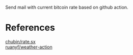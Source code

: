 Send mail with current bitcoin rate based on github action.

# References
[chubin/rate.sx](https://github.com/chubin/rate.sx)  
[ruanyf/weather-action](https://github.com/ruanyf/weather-action)
